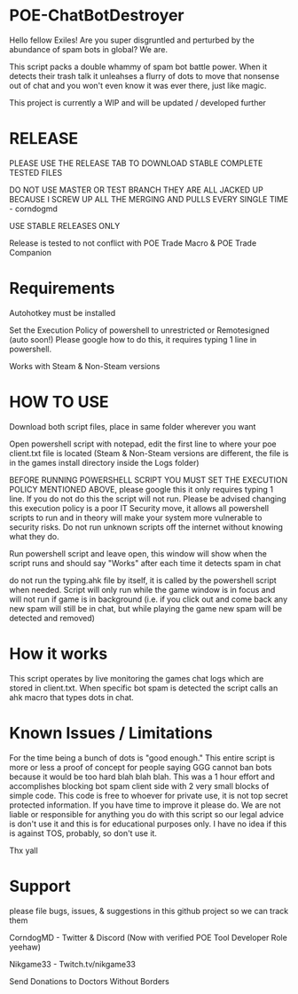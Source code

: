 # POE-ChatBotDestroyer

Hello fellow Exiles!
Are you super disgruntled and perturbed by the abundance of spam bots in global? We are. 

This script packs a double whammy of spam bot battle power. When it detects their trash talk it unleahses a flurry of dots to move that nonsense out of chat and you won't even know it was ever there, just like magic. 

This project is currently a WIP and will be updated / developed further

# RELEASE
PLEASE USE THE RELEASE TAB TO DOWNLOAD STABLE COMPLETE TESTED FILES

DO NOT USE MASTER OR TEST BRANCH THEY ARE ALL JACKED UP BECAUSE I SCREW UP ALL THE MERGING AND PULLS EVERY SINGLE TIME - corndogmd

USE STABLE RELEASES ONLY

Release is tested to not conflict with POE Trade Macro & POE Trade Companion

# Requirements
Autohotkey must be installed

Set the Execution Policy of powershell to unrestricted or Remotesigned (auto soon!)
Please google how to do this, it requires typing 1 line in powershell.

Works with Steam & Non-Steam versions

# HOW TO USE
Download both script files, place in same folder wherever you want 

Open powershell script with notepad, edit the first line to where your poe client.txt file is located (Steam & Non-Steam versions are different, the file is in the games install directory inside the Logs folder)

BEFORE RUNNING POWERSHELL SCRIPT YOU MUST SET THE EXECUTION POLICY MENTIONED ABOVE, please google this it only requires typing 1 line. If you do not do this the script will not run. Please be advised changing this execution policy is a poor IT Security move, it allows all powershell scripts to run and in theory will make your system more vulnerable to security risks. Do not run unknown scripts off the internet without knowing what they do. 

Run powershell script and leave open, this window will show when the script runs and should say "Works" after each time it detects spam in chat

do not run the typing.ahk file by itself, it is called by the powershell script when needed. Script will only run while the game window is in focus and will not run if game is in background (i.e. if you click out and come back any new spam will still be in chat, but while playing the game new spam will be detected and removed)

# How it works

This script operates by live monitoring the games chat logs which are stored in client.txt. When specific bot spam is detected the script calls an ahk macro that types dots in chat. 

# Known Issues / Limitations

For the time being a bunch of dots is "good enough." This entire script is more or less a proof of concept for people saying GGG cannot ban bots because it would be too hard blah blah blah. This was a 1 hour effort and accomplishes blocking bot spam client side with 2 very small blocks of simple code. This code is free to whoever for private use, it is not top secret protected information. If you have time to improve it please do. We are not liable or responsible for anything you do with this script so our legal advice is don't use it and this is for educational purposes only. I have no idea if this is against TOS, probably, so don't use it. 

Thx yall

# Support
please file bugs, issues, & suggestions in this github project so we can track them

CorndogMD - Twitter & Discord (Now with verified POE Tool Developer Role yeehaw)

Nikgame33 - Twitch.tv/nikgame33

Send Donations to Doctors Without Borders


